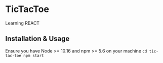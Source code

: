 # TicTacToe
Learning REACT

## Installation & Usage
Ensure you have Node >= 10.16 and npm >= 5.6 on your machine
``
cd tic-tac-toe
npm start
``
